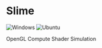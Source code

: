 # Slime

![Windows](https://github.com/Husenap/slime/workflows/Windows/badge.svg)
![Ubuntu](https://github.com/Husenap/slime/workflows/Ubuntu/badge.svg)

OpenGL Compute Shader Simulation